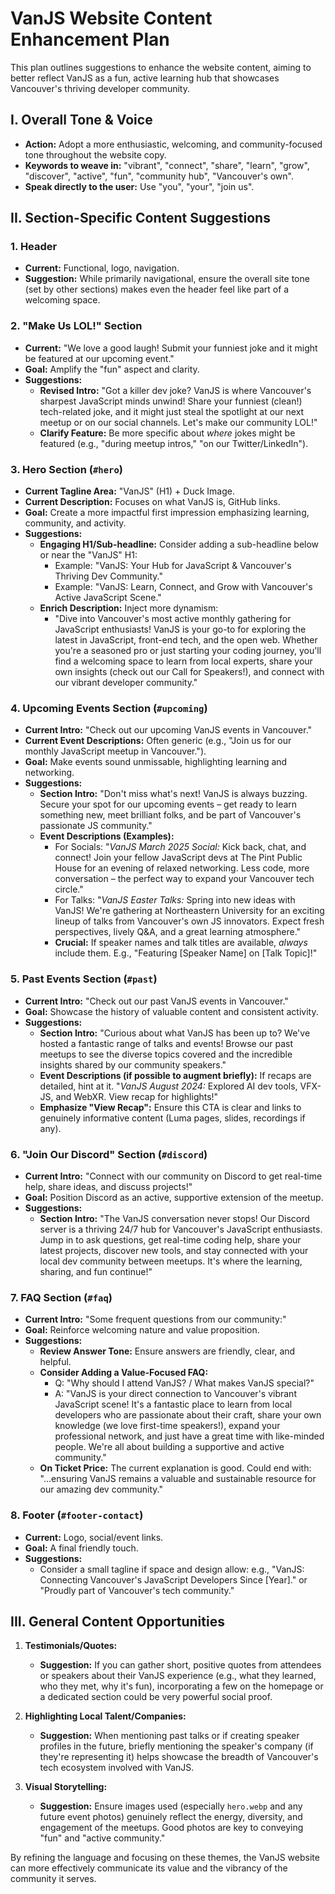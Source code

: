 # VanJS Website Content Enhancement Plan

This plan outlines suggestions to enhance the website content, aiming to better reflect VanJS as a fun, active learning hub that showcases Vancouver's thriving developer community.

## I. Overall Tone & Voice

*   **Action:** Adopt a more enthusiastic, welcoming, and community-focused tone throughout the website copy.
*   **Keywords to weave in:** "vibrant", "connect", "share", "learn", "grow", "discover", "active", "fun", "community hub", "Vancouver's own".
*   **Speak directly to the user:** Use "you", "your", "join us".

## II. Section-Specific Content Suggestions

### 1. Header
*   **Current:** Functional, logo, navigation.
*   **Suggestion:** While primarily navigational, ensure the overall site tone (set by other sections) makes even the header feel like part of a welcoming space.

### 2. "Make Us LOL!" Section
*   **Current:** "We love a good laugh! Submit your funniest joke and it might be featured at our upcoming event."
*   **Goal:** Amplify the "fun" aspect and clarity.
*   **Suggestions:**
    *   **Revised Intro:** "Got a killer dev joke? VanJS is where Vancouver's sharpest JavaScript minds unwind! Share your funniest (clean!) tech-related joke, and it might just steal the spotlight at our next meetup or on our social channels. Let's make our community LOL!"
    *   **Clarify Feature:** Be more specific about *where* jokes might be featured (e.g., "during meetup intros," "on our Twitter/LinkedIn").

### 3. Hero Section (`#hero`)
*   **Current Tagline Area:** "VanJS" (H1) + Duck Image.
*   **Current Description:** Focuses on what VanJS is, GitHub links.
*   **Goal:** Create a more impactful first impression emphasizing learning, community, and activity.
*   **Suggestions:**
    *   **Engaging H1/Sub-headline:** Consider adding a sub-headline below or near the "VanJS" H1:
        *   Example: "VanJS: Your Hub for JavaScript & Vancouver's Thriving Dev Community."
        *   Example: "VanJS: Learn, Connect, and Grow with Vancouver's Active JavaScript Scene."
    *   **Enrich Description:** Inject more dynamism:
        *   "Dive into Vancouver's most active monthly gathering for JavaScript enthusiasts! VanJS is your go-to for exploring the latest in JavaScript, front-end tech, and the open web. Whether you're a seasoned pro or just starting your coding journey, you'll find a welcoming space to learn from local experts, share your own insights (check out our Call for Speakers!), and connect with our vibrant developer community."

### 4. Upcoming Events Section (`#upcoming`)
*   **Current Intro:** "Check out our upcoming VanJS events in Vancouver."
*   **Current Event Descriptions:** Often generic (e.g., "Join us for our monthly JavaScript meetup in Vancouver.").
*   **Goal:** Make events sound unmissable, highlighting learning and networking.
*   **Suggestions:**
    *   **Section Intro:** "Don't miss what's next! VanJS is always buzzing. Secure your spot for our upcoming events – get ready to learn something new, meet brilliant folks, and be part of Vancouver's passionate JS community."
    *   **Event Descriptions (Examples):**
        *   For Socials: "*VanJS March 2025 Social:* Kick back, chat, and connect! Join your fellow JavaScript devs at The Pint Public House for an evening of relaxed networking. Less code, more conversation – the perfect way to expand your Vancouver tech circle."
        *   For Talks: "*VanJS Easter Talks:* Spring into new ideas with VanJS! We're gathering at Northeastern University for an exciting lineup of talks from Vancouver's own JS innovators. Expect fresh perspectives, lively Q&A, and a great learning atmosphere."
        *   **Crucial:** If speaker names and talk titles are available, *always* include them. E.g., "Featuring [Speaker Name] on [Talk Topic]!"

### 5. Past Events Section (`#past`)
*   **Current Intro:** "Check out our past VanJS events in Vancouver."
*   **Goal:** Showcase the history of valuable content and consistent activity.
*   **Suggestions:**
    *   **Section Intro:** "Curious about what VanJS has been up to? We've hosted a fantastic range of talks and events! Browse our past meetups to see the diverse topics covered and the incredible insights shared by our community speakers."
    *   **Event Descriptions (if possible to augment briefly):** If recaps are detailed, hint at it. "*VanJS August 2024:* Explored AI dev tools, VFX-JS, and WebXR. View recap for highlights!"
    *   **Emphasize "View Recap":** Ensure this CTA is clear and links to genuinely informative content (Luma pages, slides, recordings if any).

### 6. "Join Our Discord" Section (`#discord`)
*   **Current Intro:** "Connect with our community on Discord to get real-time help, share ideas, and discuss projects!"
*   **Goal:** Position Discord as an active, supportive extension of the meetup.
*   **Suggestions:**
    *   **Section Intro:** "The VanJS conversation never stops! Our Discord server is a thriving 24/7 hub for Vancouver's JavaScript enthusiasts. Jump in to ask questions, get real-time coding help, share your latest projects, discover new tools, and stay connected with your local dev community between meetups. It's where the learning, sharing, and fun continue!"

### 7. FAQ Section (`#faq`)
*   **Current Intro:** "Some frequent questions from our community:"
*   **Goal:** Reinforce welcoming nature and value proposition.
*   **Suggestions:**
    *   **Review Answer Tone:** Ensure answers are friendly, clear, and helpful.
    *   **Consider Adding a Value-Focused FAQ:**
        *   Q: "Why should I attend VanJS? / What makes VanJS special?"
        *   A: "VanJS is your direct connection to Vancouver's vibrant JavaScript scene! It's a fantastic place to learn from local developers who are passionate about their craft, share your own knowledge (we love first-time speakers!), expand your professional network, and just have a great time with like-minded people. We're all about building a supportive and active community."
    *   **On Ticket Price:** The current explanation is good. Could end with: "...ensuring VanJS remains a valuable and sustainable resource for our amazing dev community."

### 8. Footer (`#footer-contact`)
*   **Current:** Logo, social/event links.
*   **Goal:** A final friendly touch.
*   **Suggestions:**
    *   Consider a small tagline if space and design allow: e.g., "VanJS: Connecting Vancouver's JavaScript Developers Since [Year]." or "Proudly part of Vancouver's tech community."

## III. General Content Opportunities

1.  **Testimonials/Quotes:**
    *   **Suggestion:** If you can gather short, positive quotes from attendees or speakers about their VanJS experience (e.g., what they learned, who they met, why it's fun), incorporating a few on the homepage or a dedicated section could be very powerful social proof.

2.  **Highlighting Local Talent/Companies:**
    *   **Suggestion:** When mentioning past talks or if creating speaker profiles in the future, briefly mentioning the speaker's company (if they're representing it) helps showcase the breadth of Vancouver's tech ecosystem involved with VanJS.

3.  **Visual Storytelling:**
    *   **Suggestion:** Ensure images used (especially `hero.webp` and any future event photos) genuinely reflect the energy, diversity, and engagement of the meetups. Good photos are key to conveying "fun" and "active community."

By refining the language and focusing on these themes, the VanJS website can more effectively communicate its value and the vibrancy of the community it serves.
